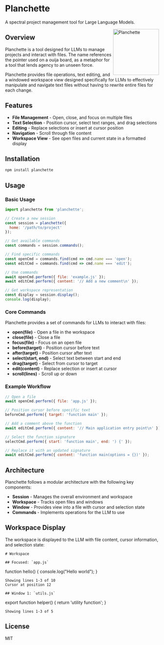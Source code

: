# Planchette

A spectral project management tool for Large Language Models.

<img src="https://upload.wikimedia.org/wikipedia/commons/thumb/e/ed/Planchette1.JPG/320px-Planchette1.JPG" align="right" width="150" alt="Planchette">

## Overview

Planchette is a tool designed for LLMs to manage projects and interact with files. The name references the pointer used on a ouija board, as a metaphor for a tool that lends agency to an unseen force.

Planchette provides file operations, text editing, and a windowed workspace view designed specifically for LLMs to effectively manipulate and navigate text files without having to rewrite entire files for each change.

## Features

- **File Management** - Open, close, and focus on multiple files
- **Text Selection** - Position cursor, select text ranges, and drag selections
- **Editing** - Replace selections or insert at cursor position
- **Navigation** - Scroll through file content
- **Workspace View** - See open files and current state in a formatted display

## Installation

```bash
npm install planchette
```

## Usage

### Basic Usage

```javascript
import planchette from 'planchette';

// Create a new session
const session = planchette({
  home: '/path/to/project'
});

// Get available commands
const commands = session.commands();

// Find specific commands
const openCmd = commands.find(cmd => cmd.name === 'open');
const editCmd = commands.find(cmd => cmd.name === 'edit');

// Use commands
await openCmd.perform({ file: 'example.js' });
await editCmd.perform({ content: '// Add a new comment\n' });

// Get workspace representation
const display = session.display();
console.log(display);
```

### Core Commands

Planchette provides a set of commands for LLMs to interact with files:

- **open(file)** - Open a file in the workspace
- **close(file)** - Close a file
- **focus(file)** - Focus on an open file
- **before(target)** - Position cursor before text
- **after(target)** - Position cursor after text
- **select(start, end)** - Select text between start and end
- **drag(target)** - Select from cursor to target
- **edit(content)** - Replace selection or insert at cursor
- **scroll(lines)** - Scroll up or down

### Example Workflow

```javascript
// Open a file
await openCmd.perform({ file: 'app.js' });

// Position cursor before specific text
beforeCmd.perform({ target: 'function main' });

// Add a comment above the function
await editCmd.perform({ content: '// Main application entry point\n' });

// Select the function signature
selectCmd.perform({ start: 'function main', end: ') {' });

// Replace it with an updated signature
await editCmd.perform({ content: 'function main(options = {})' });
```

## Architecture

Planchette follows a modular architecture with the following key components:

- **Session** - Manages the overall environment and workspace
- **Workspace** - Tracks open files and windows
- **Window** - Provides view into a file with cursor and selection state
- **Commands** - Implements operations for the LLM to use

## Workspace Display

The workspace is displayed to the LLM with file content, cursor information, and selection state:

```
# Workspace

## Focused: `app.js`
```
function hello() {
  console.log("Hello world");
}
```
Showing lines 1-3 of 10
Cursor at position 12

## Window 1: `utils.js`
```
export function helper() {
  return 'utility function';
}
```
Showing lines 1-3 of 5
```

## License

MIT